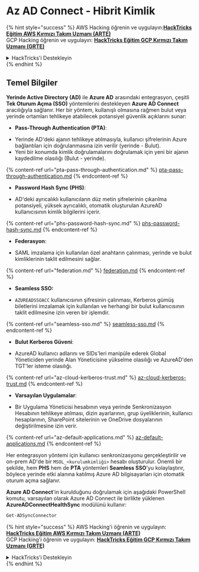 # Az AD Connect - Hibrit Kimlik

{% hint style="success" %}
AWS Hacking öğrenin ve uygulayın:<img src="/.gitbook/assets/image.png" alt="" data-size="line">[**HackTricks Eğitim AWS Kırmızı Takım Uzmanı (ARTE)**](https://training.hacktricks.xyz/courses/arte)<img src="/.gitbook/assets/image.png" alt="" data-size="line">\
GCP Hacking öğrenin ve uygulayın: <img src="/.gitbook/assets/image (2).png" alt="" data-size="line">[**HackTricks Eğitim GCP Kırmızı Takım Uzmanı (GRTE)**<img src="/.gitbook/assets/image (2).png" alt="" data-size="line">](https://training.hacktricks.xyz/courses/grte)

<details>

<summary>HackTricks'i Destekleyin</summary>

* [**Abonelik planlarını**](https://github.com/sponsors/carlospolop) kontrol edin!
* 💬 [**Discord grubuna**](https://discord.gg/hRep4RUj7f) katılın veya [**telegram grubuna**](https://t.me/peass) katılın veya bizi **Twitter** 🐦 [**@hacktricks\_live**](https://twitter.com/hacktricks\_live)** takip edin.**
* **Hacking püf noktalarını paylaşarak PR'ler göndererek HackTricks ve HackTricks Cloud github depolarına katkıda bulunun.**

</details>
{% endhint %}

## Temel Bilgiler

**Yerinde Active Directory (AD)** ile **Azure AD** arasındaki entegrasyon, çeşitli **Tek Oturum Açma (SSO)** yöntemlerini destekleyen **Azure AD Connect** aracılığıyla sağlanır. Her bir yöntem, kullanışlı olmasına rağmen bulut veya yerinde ortamları tehlikeye atabilecek potansiyel güvenlik açıklarını sunar:

* **Pass-Through Authentication (PTA)**:
- Yerinde AD'deki ajanın tehlikeye atılmasıyla, kullanıcı şifrelerinin Azure bağlantıları için doğrulanmasına izin verilir (yerinde - Bulut).
- Yeni bir konumda kimlik doğrulamalarını doğrulamak için yeni bir ajanın kaydedilme olasılığı (Bulut - yerinde).

{% content-ref url="pta-pass-through-authentication.md" %}
[pta-pass-through-authentication.md](pta-pass-through-authentication.md)
{% endcontent-ref %}

* **Password Hash Sync (PHS)**:
- AD'deki ayrıcalıklı kullanıcıların düz metin şifrelerinin çıkarılma potansiyeli, yüksek ayrıcalıklı, otomatik oluşturulan AzureAD kullanıcısının kimlik bilgilerini içerir.

{% content-ref url="phs-password-hash-sync.md" %}
[phs-password-hash-sync.md](phs-password-hash-sync.md)
{% endcontent-ref %}

* **Federasyon**:
- SAML imzalama için kullanılan özel anahtarın çalınması, yerinde ve bulut kimliklerinin taklit edilmesini sağlar.

{% content-ref url="federation.md" %}
[federation.md](federation.md)
{% endcontent-ref %}

* **Seamless SSO:**
- `AZUREADSSOACC` kullanıcısının şifresinin çalınması, Kerberos gümüş biletlerini imzalamak için kullanılan ve herhangi bir bulut kullanıcısının taklit edilmesine izin veren bir işlemdir.

{% content-ref url="seamless-sso.md" %}
[seamless-sso.md](seamless-sso.md)
{% endcontent-ref %}

* **Bulut Kerberos Güveni**:
- AzureAD kullanıcı adlarını ve SIDs'leri manipüle ederek Global Yöneticiden yerinde Alan Yöneticisine yükselme olasılığı ve AzureAD'den TGT'ler isteme olasılığı.

{% content-ref url="az-cloud-kerberos-trust.md" %}
[az-cloud-kerberos-trust.md](az-cloud-kerberos-trust.md)
{% endcontent-ref %}

* **Varsayılan Uygulamalar**:
- Bir Uygulama Yöneticisi hesabının veya yerinde Senkronizasyon Hesabının tehlikeye atılması, dizin ayarlarının, grup üyeliklerinin, kullanıcı hesaplarının, SharePoint sitelerinin ve OneDrive dosyalarının değiştirilmesine izin verir.

{% content-ref url="az-default-applications.md" %}
[az-default-applications.md](az-default-applications.md)
{% endcontent-ref %}

Her entegrasyon yöntemi için kullanıcı senkronizasyonu gerçekleştirilir ve on-prem AD'de bir `MSOL_<kurulumkimliği>` hesabı oluşturulur. Önemli bir şekilde, hem **PHS** hem de **PTA** yöntemleri **Seamless SSO**'yu kolaylaştırır, böylece yerinde etki alanına katılmış Azure AD bilgisayarları için otomatik oturum açma sağlanır.

**Azure AD Connect**'in kurulduğunu doğrulamak için aşağıdaki PowerShell komutu, varsayılan olarak Azure AD Connect ile birlikte yüklenen **AzureADConnectHealthSync** modülünü kullanır:
```powershell
Get-ADSyncConnector
```
{% hint style="success" %}
AWS Hacking'i öğrenin ve uygulayın: <img src="/.gitbook/assets/image.png" alt="" data-size="line">[**HackTricks Eğitim AWS Kırmızı Takım Uzmanı (ARTE)**](https://training.hacktricks.xyz/courses/arte)<img src="/.gitbook/assets/image.png" alt="" data-size="line">\
GCP Hacking'i öğrenin ve uygulayın: <img src="/.gitbook/assets/image (2).png" alt="" data-size="line">[**HackTricks Eğitim GCP Kırmızı Takım Uzmanı (GRTE)**<img src="/.gitbook/assets/image (2).png" alt="" data-size="line">](https://training.hacktricks.xyz/courses/grte)

<details>

<summary>HackTricks'i Destekleyin</summary>

* [**Abonelik planlarını**](https://github.com/sponsors/carlospolop) kontrol edin!
* 💬 [**Discord grubuna**](https://discord.gg/hRep4RUj7f) katılın veya [**telegram grubuna**](https://t.me/peass) katılın veya bizi **Twitter** 🐦 [**@hacktricks\_live**](https://twitter.com/hacktricks\_live)** takip edin.**
* **Hacking püf noktalarını paylaşarak PR'ler göndererek** [**HackTricks**](https://github.com/carlospolop/hacktricks) ve [**HackTricks Cloud**](https://github.com/carlospolop/hacktricks-cloud) github depolarına katkıda bulunun.

</details>
{% endhint %}
